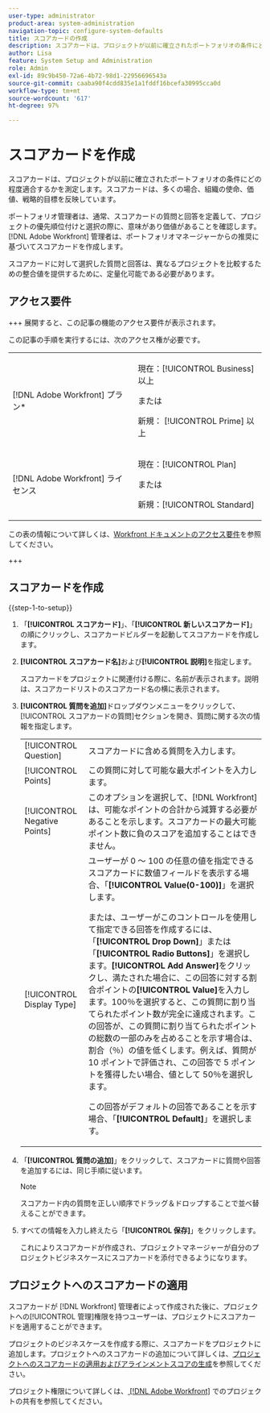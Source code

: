 ```yaml
---
user-type: administrator
product-area: system-administration
navigation-topic: configure-system-defaults
title: スコアカードの作成
description: スコアカードは、プロジェクトが以前に確立されたポートフォリオの条件にどの程度適合するかを測定します。スコアカードは、多くの場合、組織の使命、価値、および戦略的目標を反映します。ポートフォリオ管理者は、通常、スコアカードの質問と回答を定義し、プロジェクトの優先順位付けと選択の際に意味があり、価値があることを確認します。 [!DNL Adobe Workfront]  管理者は、ポートフォリオマネージャーからの推奨に基づいてスコアカードを作成します。
author: Lisa
feature: System Setup and Administration
role: Admin
exl-id: 89c9b450-72a6-4b72-98d1-22956696543a
source-git-commit: caaba90f4cdd835e1a1fddf16bcefa30995cca0d
workflow-type: tm+mt
source-wordcount: '617'
ht-degree: 97%

---
```


# スコアカードを作成

<!--Audited: 01/2024-->

<!--DON'T DELETE, DRAFT OR HIDE THIS ARTICLE. IT IS LINKED TO THE PRODUCT, THROUGH THE CONTEXT SENSITIVE HELP LINKS.-->

スコアカードは、プロジェクトが以前に確立されたポートフォリオの条件にどの程度適合するかを測定します。スコアカードは、多くの場合、組織の使命、価値、戦略的目標を反映しています。

ポートフォリオ管理者は、通常、スコアカードの質問と回答を定義して、プロジェクトの優先順位付けと選択の際に、意味があり価値があることを確認します。[!DNL Adobe Workfront] 管理者は、ポートフォリオマネージャーからの推奨に基づいてスコアカードを作成します。

スコアカードに対して選択した質問と回答は、異なるプロジェクトを比較するための整合値を提供するために、定量化可能である必要があります。

## アクセス要件

+++ 展開すると、この記事の機能のアクセス要件が表示されます。

この記事の手順を実行するには、次のアクセス権が必要です。

<table style="table-layout:auto"> 
 <col> 
 <col> 
 <tbody> 
  <tr> 
   <td role="rowheader">[!DNL Adobe Workfront] プラン*</td> 
   <td> <p>現在：[!UICONTROL Business] 以上</p> 
   または
   <p>新規： [!UICONTROL Prime] 以上</p>
   </td> 
  </tr> 
  <tr> 
   <td role="rowheader">[!DNL Adobe Workfront] ライセンス</td> 
   <td><p>現在：[!UICONTROL Plan]</p>
   または
   <p>新規：[!UICONTROL Standard]</p>
   </td> 
  </tr> 
 </tbody> 
</table>

この表の情報について詳しくは、[Workfront ドキュメントのアクセス要件](/help/quicksilver/administration-and-setup/add-users/access-levels-and-object-permissions/access-level-requirements-in-documentation.md)を参照してください。

+++

## スコアカードを作成

{{step-1-to-setup}}

1. 「**[!UICONTROL スコアカード]**」、「**[!UICONTROL 新しいスコアカード]**」の順にクリックし、スコアカードビルダーを起動してスコアカードを作成します。

1. **[!UICONTROL スコアカード名]**&#x200B;および&#x200B;**[!UICONTROL 説明]**&#x200B;を指定します。

   スコアカードをプロジェクトに関連付ける際に、名前が表示されます。説明は、スコアカードリストのスコアカード名の横に表示されます。

1. **[!UICONTROL 質問を追加]**&#x200B;ドロップダウンメニューをクリックして、[!UICONTROL スコアカードの質問]セクションを開き、質問に関する次の情報を指定します。

   <table style="table-layout:auto"> 
    <col> 
    <col> 
    <tbody> 
     <tr> 
      <td role="rowheader">[!UICONTROL Question]</td> 
      <td>スコアカードに含める質問を入力します。</td> 
     </tr> 
     <tr> 
      <td role="rowheader">[!UICONTROL Points]</td> 
      <td>この質問に対して可能な最大ポイントを入力します。</td> 
     </tr> 
     <tr> 
      <td role="rowheader">[!UICONTROL Negative Points]</td> 
      <td>このオプションを選択して、[!DNL Workfront] は、可能なポイントの合計から減算する必要があることを示します。スコアカードの最大可能ポイント数に負のスコアを追加することはできません。</td> 
     </tr> 
     <tr> 
      <td role="rowheader">[!UICONTROL Display Type]</td> 
      <td>ユーザーが 0 ～ 100 の任意の値を指定できるスコアカードに数値フィールドを表示する場合、「<strong>[!UICONTROL Value(0-100)]</strong>」を選択します。<p>または、ユーザーがこのコントロールを使用して指定できる回答を作成するには、「<strong>[!UICONTROL Drop Down]</strong>」または「<strong>[!UICONTROL Radio Buttons]</strong>」を選択します。<strong>[!UICONTROL Add Answer]</strong>をクリックし、満たされた場合に、この回答に対する割合ポイントの<strong>[!UICONTROL Value]</strong>を入力します。100％を選択すると、この質問に割り当てられたポイント数が完全に達成されます。この回答が、この質問に割り当てられたポイントの総数の一部のみを占めることを示す場合は、割合（％）の値を低くします。例えば、質問が 10 ポイントで評価され、この回答で 5 ポイントを獲得したい場合、値として 50％を選択します。</p>
      <p>この回答がデフォルトの回答であることを示す場合、「<strong>[!UICONTROL Default]</strong>」を選択します。</strong></p>
     </tr> 
    </tbody> 
   </table>

1. 「**[!UICONTROL 質問の追加]**」をクリックして、スコアカードに質問や回答を追加するには、同じ手順に従います。

   >[!NOTE]
   >
   >スコアカード内の質問を正しい順序でドラッグ＆ドロップすることで並べ替えることができます。

1. すべての情報を入力し終えたら「**[!UICONTROL 保存]**」をクリックします。

   これによりスコアカードが作成され、プロジェクトマネージャーが自分のプロジェクトビジネスケースにスコアカードを添付できるようになります。

## プロジェクトへのスコアカードの適用

スコアカードが [!DNL Workfront] 管理者によって作成された後に、プロジェクトへの[!UICONTROL 管理]権限を持つユーザーは、プロジェクトにスコアカードを適用することができます。

プロジェクトのビジネスケースを作成する際に、スコアカードをプロジェクトに追加します。プロジェクトへのスコアカードの追加について詳しくは、[プロジェクトへのスコアカードの適用およびアラインメントスコアの生成](../../../manage-work/projects/define-a-business-case/apply-scorecard-to-project-to-generate-alignment-score.md)を参照してください。

プロジェクト権限について詳しくは、[ [!DNL Adobe Workfront]](../../../workfront-basics/grant-and-request-access-to-objects/share-a-project.md) でのプロジェクトの共有を参照してください。
